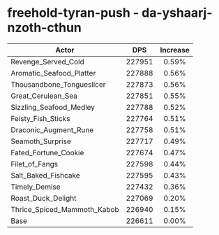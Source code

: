 # freehold-tyran-push - da-yshaarj-nzoth-cthun
| Actor | DPS | Increase |
|---|:---:|:---:|
|Revenge_Served_Cold|227951|0.59%|
|Aromatic_Seafood_Platter|227888|0.56%|
|Thousandbone_Tongueslicer|227873|0.56%|
|Great_Cerulean_Sea|227851|0.55%|
|Sizzling_Seafood_Medley|227788|0.52%|
|Feisty_Fish_Sticks|227764|0.51%|
|Draconic_Augment_Rune|227758|0.51%|
|Seamoth_Surprise|227717|0.49%|
|Fated_Fortune_Cookie|227674|0.47%|
|Filet_of_Fangs|227598|0.44%|
|Salt_Baked_Fishcake|227595|0.43%|
|Timely_Demise|227432|0.36%|
|Roast_Duck_Delight|227069|0.20%|
|Thrice_Spiced_Mammoth_Kabob|226940|0.15%|
|Base|226611|0.00%|
